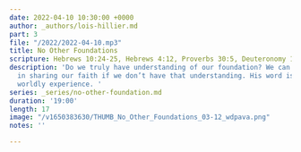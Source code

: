 ```yaml
---
date: 2022-04-10 10:30:00 +0000
author: _authors/lois-hillier.md
part: 3
file: "/2022/2022-04-10.mp3"
title: No Other Foundations
scripture: Hebrews 10:24-25, Hebrews 4:12, Proverbs 30:5, Deuteronomy 11:18-21
description: 'Do we truly have understanding of our foundation? We can’t be effective
  in sharing our faith if we don’t have that understanding. His word is more than
  worldly experience. '
series: _series/no-other-foundation.md
duration: '19:00'
length: 17
image: "/v1650383630/THUMB_No_Other_Foundations_03-12_wdpava.png"
notes: ''

---
```

